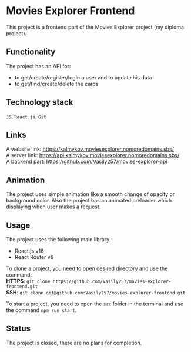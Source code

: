 # Movies Explorer Frontend
This project is a frontend part of the Movies Explorer project (my diploma project).

## Functionality  
The project has an API for:  
- to get/create/register/login a user and to update his data  
- to get/find/create/delete the cards  

## Technology stack  
`JS`, `React.js`, `Git`  
  
## Links  
A website link: https://kalmykov.moviesexplorer.nomoredomains.sbs/  
A server link: https://api.kalmykov.moviesexplorer.nomoredomains.sbs/  
A backend part: https://github.com/Vasily257/movies-explorer-api  
   
## Animation  
The project uses simple animation like a smooth change of opacity or background color. Also the project has an animated preloader which displaying when user makes a request.  
   
## Usage  
The project uses the following main library:  
- React.js v18  
- React Router v6 

To clone a project, you need to open desired directory and use the command:  
**HTTPS**: `git clone https://github.com/Vasily257/movies-explorer-frontend.git`  
**SSH**: `git clone git@github.com:Vasily257/movies-explorer-frontend.git`  

To start a project, you need to open the `src` folder in the terminal and use the command `npm run start`.
  
## Status
The project is closed, there are no plans for completion.
